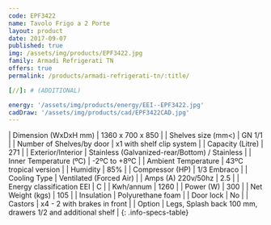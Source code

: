 ```yaml
---
code: EPF3422
name: Tavolo Frigo a 2 Porte
layout: product
date: 2017-09-07
published: true
img: /assets/img/products/EPF3422.jpg
family: Armadi Refrigerati TN
offers: true
permalink: /products/armadi-refrigerati-tn/:title/

[//]: # (ADDITIONAL)

energy: '/assets/img/products/energy/EEI--EPF3422.jpg'
cadDraw: '/assets/img/products/cad/EPF3422CAD.jpg'
---
```



| Dimension (WxDxH mm) | 1360 x 700 x 850 |
| Shelves size (mm<) | GN 1/1 |
| Number of Shelves/by door | x1 with shelf clip system |
| Capacity (Litre) | 271 |
| Exterior/Interior | Stainless (Galvanized-rear/Bottom) / Stainless |
| Inner Temperature (ºC) | -2ºC to +8ºC |
| Ambient Temperature | 43ºC tropical version |
| Humidity | 85% |
| Compressor (HP) | 1/3 Embraco |
| Cooling Type | Ventilated (Forced Air) |
| Amps (A) 220v/50hz | 2.5 |
| Energy classification EEI | C |
| Kwh/annum | 1260 |
| Power (W) | 300 |
| Net Weight (kgs) | 105 |
| Insulation | Polyurethane foam |
| Door lock | No |
| Castors | x4 - 2 with brakes in front |
| Option | Legs, Splash back 100 mm, drawers 1/2 and additional shelf |
{: .info-specs-table}
